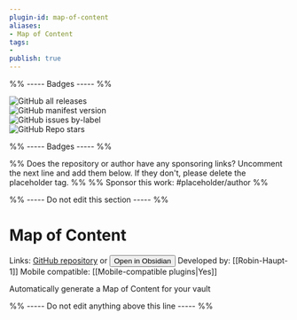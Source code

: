 ```yaml
---
plugin-id: map-of-content
aliases:
- Map of Content
tags: 
- 
publish: true
---
```


%% ----- Badges ----- %%

![GitHub all releases](https://img.shields.io/github/downloads/Robin-Haupt-1/Obsidian-Map-of-Content/total?color=573E7A&logo=github&style=for-the-badge)   
![GitHub manifest version](https://img.shields.io/github/manifest-json/v/Robin-Haupt-1/Obsidian-Map-of-Content?color=573E7A&logo=github&style=for-the-badge)   
![GitHub issues by-label](https://img.shields.io/github/issues/Robin-Haupt-1/Obsidian-Map-of-Content/help%20wanted?color=573E7A&logo=github&style=for-the-badge)   
![GitHub Repo stars](https://img.shields.io/github/stars/Robin-Haupt-1/Obsidian-Map-of-Content?color=573E7A&logo=github&style=for-the-badge)

%% ----- Badges ----- %%

%% Does the repository or author have any sponsoring links? Uncomment the next line and add them below. If they don't, please delete the placeholder tag. %%
%% Sponsor this work: #placeholder/author %%

%% ----- Do not edit this section ----- %%

# Map of Content

Links: [GitHub repository](https://github.com/Robin-Haupt-1/Obsidian-Map-of-Content) or [<button id=HH>Open in Obsidian</button>](obsidian://goto-plugin?id=map-of-content)
Developed by: [[Robin-Haupt-1]]
Mobile compatible: [[Mobile-compatible plugins|Yes]]

Automatically generate a Map of Content for your vault

%% ----- Do not edit anything above this line ----- %% 
